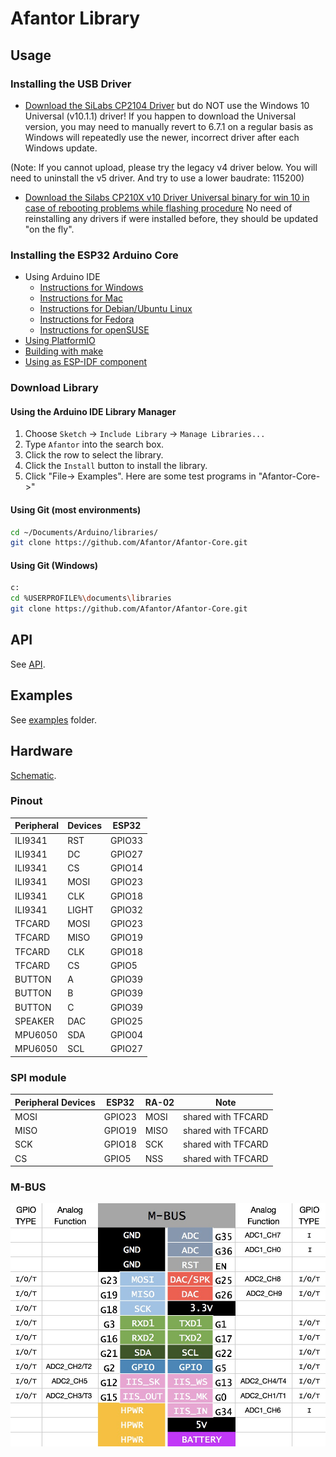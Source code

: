 # Afantor Library

## Usage
### Installing the USB Driver
- [Download the SiLabs CP2104 Driver](https://www.silabs.com/products/development-tools/software/usb-to-uart-bridge-vcp-drivers) but 
do NOT use the Windows 10 Universal (v10.1.1) driver! If you happen to download the Universal version, you may need to manually revert to 6.7.1 
on a regular basis as Windows will repeatedly use the newer, incorrect driver after each Windows update.

(Note: If you cannot upload, please try the legacy v4 driver below. You will need to uninstall the v5 driver. And try to use a lower baudrate: 115200)
- [Download the Silabs CP210X v10 Driver Universal binary for win 10 in case of rebooting problems while flashing procedure](https://www.silabs.com/documents/public/software/CP210x_Universal_Windows_Driver.zip)
No need of reinstalling any drivers if were installed before, they should be updated "on the fly".

### Installing the ESP32 Arduino Core
- Using Arduino IDE
  + [Instructions for Windows](docs/arduino-ide/windows.md)
  + [Instructions for Mac](docs/arduino-ide/mac.md)
  + [Instructions for Debian/Ubuntu Linux](docs/arduino-ide/debian_ubuntu.md)
  + [Instructions for Fedora](docs/arduino-ide/fedora.md)
  + [Instructions for openSUSE](docs/arduino-ide/opensuse.md)
- [Using PlatformIO](docs/platformio.md)
- [Building with make](docs/make.md)
- [Using as ESP-IDF component](docs/esp-idf_component.md)

### Download Library

#### Using the Arduino IDE Library Manager

1. Choose ```Sketch``` -> ```Include Library``` -> ```Manage Libraries...```
2. Type ```Afantor``` into the search box.
3. Click the row to select the library.
4. Click the ```Install``` button to install the library.
5. Click "File-> Examples". Here are some test programs in "Afantor-Core->"

#### Using Git (most environments)
```sh
cd ~/Documents/Arduino/libraries/
git clone https://github.com/Afantor/Afantor-Core.git
```

#### Using Git (Windows)
```sh
c:
cd %USERPROFILE%\documents\libraries
git clone https://github.com/Afantor/Afantor-Core.git
```

## API
See [API](https://github.com/Afantor).

## Examples
See [examples](examples) folder.

## Hardware
[Schematic](https://github.com/Afantor/Core_SCH.pdf).

### Pinout
Peripheral|Devices | ESP32 
----------|--------|-------
ILI9341   | RST    | GPIO33 
ILI9341   | DC     | GPIO27 
ILI9341   | CS     | GPIO14
ILI9341   | MOSI   | GPIO23
ILI9341   | CLK    | GPIO18
ILI9341   | LIGHT  | GPIO32
TFCARD    | MOSI   | GPIO23
TFCARD    | MISO   | GPIO19
TFCARD    | CLK    | GPIO18
TFCARD    | CS     | GPIO5
BUTTON    | A      | GPIO39
BUTTON    | B      | GPIO39
BUTTON    | C      | GPIO39
SPEAKER   | DAC    | GPIO25
MPU6050   | SDA    | GPIO04
MPU6050   | SCL    | GPIO27

### SPI module
Peripheral Devices | ESP32 | RA-02 | Note
---------|---------|-------|---
MOSI     | GPIO23  | MOSI  | shared with TFCARD
MISO     | GPIO19  | MISO  | shared with TFCARD
SCK      | GPIO18  | SCK   | shared with TFCARD
CS       | GPIO5   | NSS   | shared with TFCARD


### M-BUS
![image](docs/M-BUS.jpg)
